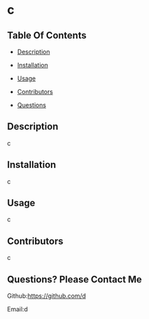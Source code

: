 # c

## Table Of Contents 

* [Description](#description)

* [Installation](#installation)

* [Usage](#usage)

* [Contributors](#contributors)

* [Questions](#questions)

## Description
c

## Installation
c

## Usage
c

## Contributors
c

## Questions? Please Contact Me
Github:https://github.com/d

Email:d
